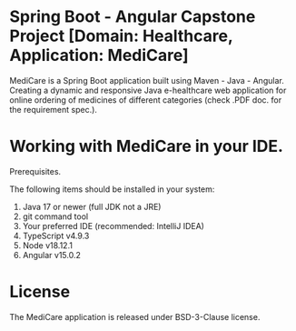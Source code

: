 # Spring Boot - Angular Capstone Project [Domain: Healthcare, Application: MediCare]

MediCare is a Spring Boot application built using Maven - Java - Angular. 
Creating a dynamic and responsive Java e-healthcare web application for online ordering of medicines of different categories
(check .PDF doc. for the requirement spec.).

# Working with MediCare in your IDE.

Prerequisites.

The following items should be installed in your system:

1. Java 17 or newer (full JDK not a JRE)
2. git command tool
3. Your preferred IDE (recommended: IntelliJ IDEA)
4. TypeScript v4.9.3
5. Node v18.12.1
6. Angular v15.0.2


# License

The MediCare application is released under BSD-3-Clause license.





